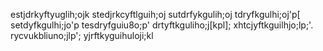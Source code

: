 
estjdrkyftyuglih;ojk
stedjrkcyftlguih;oj
sutdrfykgulih;oj
tdryfkgulhi;oj'p[
setdyfkgulhi;jo'p
tesdryfguiu8o;p'
drtyftkguliho;j[kpl];
xhtcjyftkguilhjo;lp;'.
rycvukbliuno;jlp';
yjrftkyguihuloji;kl

